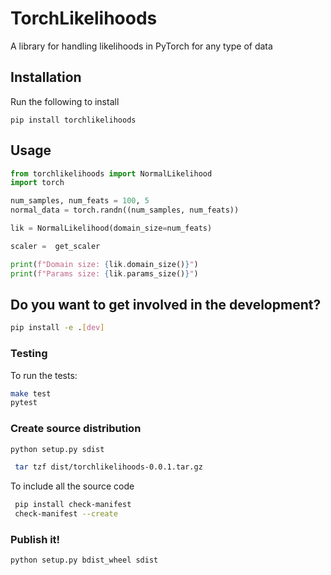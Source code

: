 # TorchLikelihoods

A library for handling likelihoods in PyTorch for any type of data



## Installation

Run the following to install

```
pip install torchlikelihoods
```

## Usage

```python
from torchlikelihoods import NormalLikelihood
import torch

num_samples, num_feats = 100, 5
normal_data = torch.randn((num_samples, num_feats))

lik = NormalLikelihood(domain_size=num_feats)

scaler =  get_scaler

print(f"Domain size: {lik.domain_size()}")
print(f"Params size: {lik.params_size()}")
```


## Do you want to get involved in the development?

```bash
pip install -e .[dev]
```



### Testing
To run the tests:

```bash
make test
pytest
```


### Create source distribution

```bash
python setup.py sdist
```

```bash
 tar tzf dist/torchlikelihoods-0.0.1.tar.gz
 ```

To include all the source code
```bash
 pip install check-manifest
 check-manifest --create
 ```


### Publish it!


```bash
python setup.py bdist_wheel sdist
```

